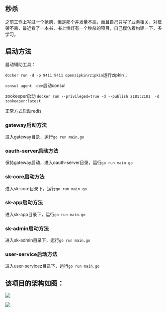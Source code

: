 ## 秒杀

之前工作上写过一个抢购，但是那个并发量不高，而且自己只写了业务相关，对框架不熟，最近看了一本书，书上恰好有一个秒杀的项目，自己模仿着构建一下，多学习。

## 启动方法

启动辅助工具： 

```docker run -d -p 9411:9411 openzipkin/zipkin```运行zipkin；  

```consul agent -dev```启动consul   

zookeeper启动 ```docker run --privileged=true -d --publish 2181:2181  -d zookeeper:latest```   

正常方式启动redis   

### gateway启动方法

进入gateway目录，运行```go run main.go```

### oauth-server启动方法

保持gateway启动，进入oauth-server目录，运行```go run main.go```


### sk-core启动方法

进入sk-core目录下，运行```go run main.go```

### sk-app启动方法

进入sk-app目录下，运行```go run main.go```

### sk-admin启动方法

进入sk-admin目录下，运行```go run main.go```

### user-service启动方法

进入user-servicez目录下，运行```go run main.go```

## 该项目的架构如图：

![](./framework.png)   

![](./架构图.jpeg)
